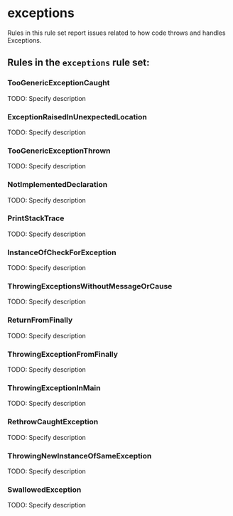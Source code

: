 # exceptions

Rules in this rule set report issues related to how code throws and handles Exceptions.

## Rules in the `exceptions` rule set:

### TooGenericExceptionCaught

TODO: Specify description

### ExceptionRaisedInUnexpectedLocation

TODO: Specify description

### TooGenericExceptionThrown

TODO: Specify description

### NotImplementedDeclaration

TODO: Specify description

### PrintStackTrace

TODO: Specify description

### InstanceOfCheckForException

TODO: Specify description

### ThrowingExceptionsWithoutMessageOrCause

TODO: Specify description

### ReturnFromFinally

TODO: Specify description

### ThrowingExceptionFromFinally

TODO: Specify description

### ThrowingExceptionInMain

TODO: Specify description

### RethrowCaughtException

TODO: Specify description

### ThrowingNewInstanceOfSameException

TODO: Specify description

### SwallowedException

TODO: Specify description
